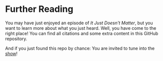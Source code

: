 # Further Reading

You may have just enjoyed an episode of *It Just Doesn't Matter*, but you want to learn more about what you just heard. Well, you have come to the right place! You can find all citations and some extra content in this GitHub repository.

And if you just found this repo by chance: You are invited to tune into the [show](https://anchor.fm/it-just-doesnt-matter-sam)!
